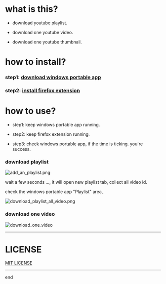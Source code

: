 
# what is this?

 - download youtube playlist.

 - download one youtube video.

 - download one youtube thumbnail.

# how to install?

### step1: [download windows portable app](https://github.com/queue-download-youtube-playlist/queue-download-desktop/releases)

### step2: [install firefox extension](https://addons.mozilla.org/zh-CN/firefox/addon/ytb-playlist-download-queue/)

# how to use?

 - step1: keep windows portable app running.

 - step2: keep firefox extension running.

 - step3: check windows portable app, if the time is ticking. you're success.

### download playlist

![add_an_playlist.png](https://bitbucket.org/vacantthinker/queue-download-desktop/raw/4c892aeb523430f54a62a9016f426da5370e180d/image/add_an_playlist.png)


wait a few seconds ..., it will open new playlist tab, collect all video id.

check the windows portable app "Playlist" area,

![download_playlist_all_video.png](https://bitbucket.org/vacantthinker/queue-download-desktop/raw/4c892aeb523430f54a62a9016f426da5370e180d/image/download_playlist_all_video.png)

### download one video

![download_one_video](https://bitbucket.org/vacantthinker/queue-download-desktop/raw/4c892aeb523430f54a62a9016f426da5370e180d/image/download_one_video.png)


---

# LICENSE

[MIT LICENSE](https://github.com/queue-download-youtube-playlist/queue-download-desktop/blob/main/LICENSE)

---

end